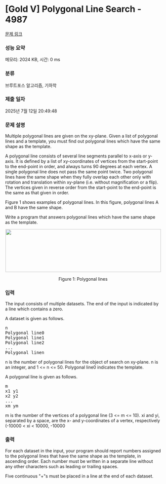 # [Gold V] Polygonal Line Search - 4987 

[문제 링크](https://www.acmicpc.net/problem/4987) 

### 성능 요약

메모리: 2024 KB, 시간: 0 ms

### 분류

브루트포스 알고리즘, 기하학

### 제출 일자

2025년 7월 12일 20:49:48

### 문제 설명

<p>Multiple polygonal lines are given on the xy-plane. Given a list of polygonal lines and a template, you must find out polygonal lines which have the same shape as the template.</p>

<p>A polygonal line consists of several line segments parallel to x-axis or y-axis. It is defined by a list of xy-coordinates of vertices from the start-point to the end-point in order, and always turns 90 degrees at each vertex. A single polygonal line does not pass the same point twice. Two polygonal lines have the same shape when they fully overlap each other only with rotation and translation within xy-plane (i.e. without magnification or a flip). The vertices given in reverse order from the start-point to the end-point is the same as that given in order.</p>

<p>Figure 1 shows examples of polygonal lines. In this figure, polygonal lines A and B have the same shape.</p>

<p>Write a program that answers polygonal lines which have the same shape as the template.</p>

<p style="text-align: center;"><img alt="" src="" style="height:139px; width:503px"></p>

<p style="text-align: center;">Figure 1: Polygonal lines</p>

### 입력 

 <p>The input consists of multiple datasets. The end of the input is indicated by a line which contains a zero.</p>

<p>A dataset is given as follows.</p>

<pre>n
Polygonal line0
Polygonal line1
Polygonal line2
...
Polygonal linen</pre>

<p>n is the number of polygonal lines for the object of search on xy-plane. n is an integer, and 1 <= n <= 50. Polygonal line0 indicates the template.</p>

<p>A polygonal line is given as follows.</p>

<pre>m
x1 y1
x2 y2
...
xm ym</pre>

<p>m is the number of the vertices of a polygonal line (3 <= m <= 10). xi and yi, separated by a space, are the x- and y-coordinates of a vertex, respectively (-10000 < xi < 10000, -10000 <yi < 10000).</p>

### 출력 

 <p>For each dataset in the input, your program should report numbers assigned to the polygonal lines that have the same shape as the template, in ascending order. Each number must be written in a separate line without any other characters such as leading or trailing spaces.</p>

<p>Five continuous "+"s must be placed in a line at the end of each dataset.</p>

